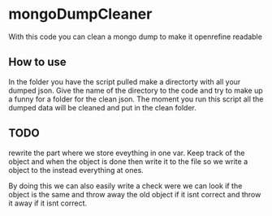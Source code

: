 # mongoDumpCleaner
With this code you can clean a mongo dump to make it openrefine readable


## How to use

In the folder you have the script pulled make a directorty with all your dumped json. Give the name of the directory to the code and try to make up a funny for a folder for the clean json. The moment you run this script all the dumped data will be cleaned and put in the clean folder.

## TODO

rewrite the part where we store eveything in one var. Keep track of the object and when the object is done then write it to the file so we write a object to the instead everything at ones.

By doing this we can also easily write a check were we can look if the object is the same and throw away the old object if it isnt correct and throw it away if it isnt correct.
